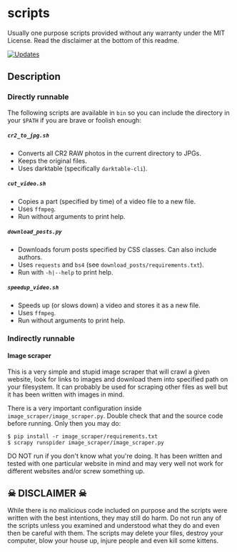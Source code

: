 # scripts
Usually one purpose scripts provided without any warranty under the MIT
License. Read the disclaimer at the bottom of this readme.

[![Updates](https://pyup.io/repos/github/geckon/scripts/shield.svg)](https://pyup.io/repos/github/geckon/scripts/)

## Description

### Directly runnable

The following scripts are available in `bin` so you can include the directory
in your `$PATH` if you are brave or foolish enough:

##### `cr2_to_jpg.sh`
- Converts all CR2 RAW photos in the current directory to JPGs.
- Keeps the original files.
- Uses darktable (specifically `darktable-cli`).

##### `cut_video.sh`
- Copies a part (specified by time) of a video file to a new file.
- Uses `ffmpeg`.
- Run without arguments to print help.

##### `download_posts.py`
- Downloads forum posts specified by CSS classes. Can also include authors.
- Uses `requests` and `bs4` (see `download_posts/requirements.txt`).
- Run with `-h|--help` to print help.

##### `speedup_video.sh`
- Speeds up (or slows down) a video and stores it as a new file.
- Uses `ffmpeg`.
- Run without arguments to print help.

### Indirectly runnable

#### Image scraper

This is a very simple and stupid image scraper that will crawl a given website,
look for links to images and download them into specified path on your
filesystem. It can probably be used for scraping other files as well but it has
been written with images in mind.

There is a very important configuration inside `image_scraper/image_scraper.py`.
Double check that and the source code before running. Only then you may do:
```
$ pip install -r image_scraper/requirements.txt
$ scrapy runspider image_scraper/image_scraper.py
```

DO NOT run if you don't know what you're doing. It has been written and tested
with one particular website in mind and may very well not work for different
websites and/or screw something up.

## ☠ DISCLAIMER ☠
While there is no malicious code included on purpose and the scripts were
written with the best intentions, they may still do harm. Do not run any of
the scripts unless you examined and understood what they do and even then be
careful with them. The scripts may delete your files, destroy your computer,
blow your house up, injure people and even kill some kittens.
